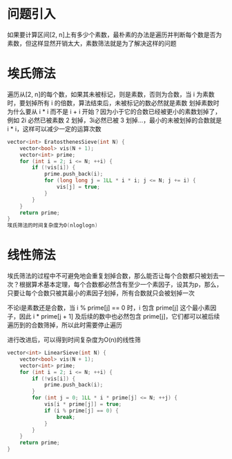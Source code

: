 # 问题引入
如果要计算区间[2, n]上有多少个素数，最朴素的办法是遍历并判断每个数是否为素数，但这样显然开销太大，素数筛法就是为了解决这样的问题
# 埃氏筛法
遍历从[2, n]的每个数，如果其未被标记，则是素数，否则为合数，当 i 为素数时，要划掉所有 i 的倍数，算法结束后，未被标记的数必然就是素数
划掉素数时为什么要从 i * i 而不是 i + i 开始？因为小于它的合数已经被更小的素数划掉了，例如 2i 必然已被素数 2 划掉，3i必然已被 3 划掉...，最小的未被划掉的合数就是 i * i，这样可以减少一定的运算次数
```cpp
vector<int> EratosthenesSieve(int N) {
    vector<bool> vis(N + 1);
    vector<int> prime;
    for (int i = 2; i <= N; ++i) {
        if (!vis[i]) {
            prime.push_back(i);
            for (long long j = 1LL * i * i; j <= N; j += i) {
                vis[j] = true;
            }
        }
    }
    return prime;
}
埃氏筛法的时间复杂度为O(nloglogn)
```
# 线性筛法
埃氏筛法的过程中不可避免地会重复划掉合数，那么能否让每个合数都只被划去一次？根据算术基本定理，每个合数都必然含有至少一个素因子，设其为p，那么，只要让每个合数只被其最小的素因子划掉，所有合数就只会被划掉一次

不论i是素数还是合数，当 i % prime[j] == 0 时，i 包含 prime[j] 这个最小素因子，因此 i * prime[j + 1] 及后续的数中也必然包含 prime[j]，它们都可以被后续遍历到的合数筛掉，所以此时需要停止遍历

进行改进后，可以得到时间复杂度为O(n)的线性筛
```cpp
vector<int> LinearSieve(int N) {
    vector<bool> vis(N + 1);
    vector<int> prime;
    for (int i = 2; i <= N; ++i) {
        if (!vis[i]) {
            prime.push_back(i);
        }
        for (int j = 0; 1LL * i * prime[j] <= N; ++j) {
            vis[i * prime[j]] = true;
            if (i % prime[j] == 0) {
                break;
            }
        }
    }
    return prime;
}
```